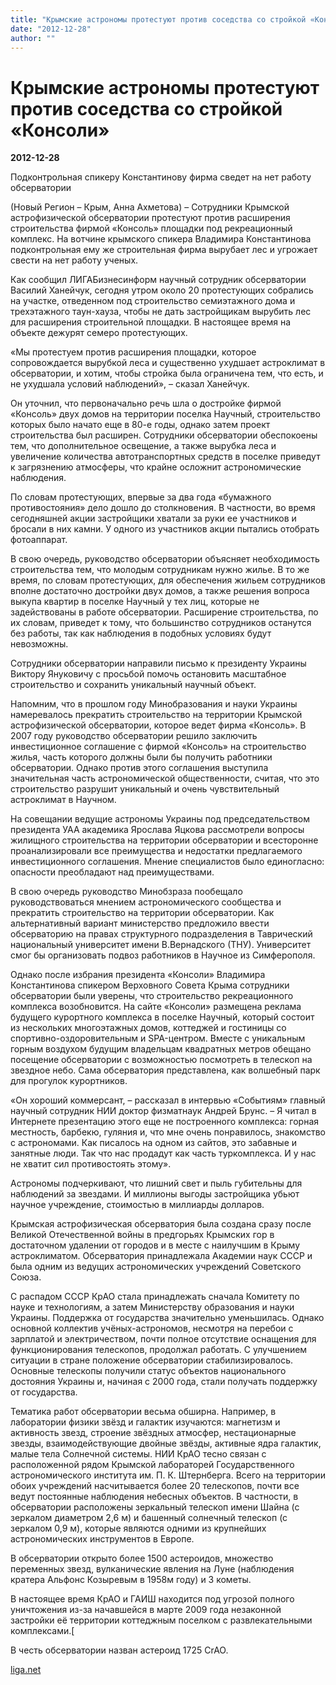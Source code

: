 ```yaml
---
title: "Крымские астрономы протестуют против соседства со стройкой «Консоли»"
date: "2012-12-28"
author: ""
---
```


# Крымские астрономы протестуют против соседства со стройкой «Консоли»

**2012-12-28** 

Подконтрольная спикеру Константинову фирма сведет на нет работу обсерватории

(Новый Регион – Крым, Анна Ахметова) – Сотрудники Крымской астрофизической обсерватории протестуют против расширения строительства фирмой «Консоль» площадки под рекреационный комплекс. На вотчине крымского спикера Владимира Константинова подконтрольная ему же строительная фирма вырубает лес и угрожает свести на нет работу ученых.

Как сообщил ЛИГАБизнесинформ научный сотрудник обсерватории Василий Ханейчук, сегодня утром около 20 протестующих собрались на участке, отведенном под строительство семиэтажного дома и трехэтажного таун-хауза, чтобы не дать застройщикам вырубить лес для расширения строительной площадки. В настоящее время на объекте дежурят семеро протестующих.

«Мы протестуем против расширения площадки, которое сопровождается вырубкой леса и существенно ухудшает астроклимат в обсерватории, и хотим, чтобы стройка была ограничена тем, что есть, и не ухудшала условий наблюдений», – сказал Ханейчук.

Он уточнил, что первоначально речь шла о достройке фирмой «Консоль» двух домов на территории поселка Научный, строительство которых было начато еще в 80-е годы, однако затем проект строительства был расширен. Сотрудники обсерватории обеспокоены тем, что дополнительное освещение, а также вырубка леса и увеличение количества автотранспортных средств в поселке приведут к загрязнению атмосферы, что крайне осложнит астрономические наблюдения.

По словам протестующих, впервые за два года «бумажного противостояния» дело дошло до столкновения. В частности, во время сегодняшней акции застройщики хватали за руки ее участников и бросали в них камни. У одного из участников акции пытались отобрать фотоаппарат.

В свою очередь, руководство обсерватории объясняет необходимость строительства тем, что молодым сотрудникам нужно жилье. В то же время, по словам протестующих, для обеспечения жильем сотрудников вполне достаточно достройки двух домов, а также решения вопроса выкупа квартир в поселке Научный у тех лиц, которые не задействованы в работе обсерватории. Расширение строительства, по их словам, приведет к тому, что большинство сотрудников останутся без работы, так как наблюдения в подобных условиях будут невозможны.

Сотрудники обсерватории направили письмо к президенту Украины Виктору Януковичу с просьбой помочь остановить масштабное строительство и сохранить уникальный научный объект.

Напомним, что в прошлом году Минобразования и науки Украины намеревалось прекратить строительство на территории Крымской астрофизической обсерватории, которое ведет фирма «Консоль». В 2007 году руководство обсерватории решило заключить инвестиционное соглашение с фирмой «Консоль» на строительство жилья, часть которого должны были бы получить работники обсерватории. Однако против этого соглашения выступила значительная часть астрономической общественности, считая, что это строительство разрушит уникальный и очень чувствительный астроклимат в Научном.

На совещании ведущие астрономы Украины под председательством президента УАА академика Ярослава Яцкова рассмотрели вопросы жилищного строительства на территории обсерватории и всесторонне проанализировали все преимущества и недостатки предлагаемого инвестиционного соглашения. Мнение специалистов было единогласно: опасности преобладают над преимуществами.

В свою очередь руководство Минобзраза пообещало руководствоваться мнением астрономического сообщества и прекратить строительство на территории обсерватории. Как альтернативный вариант министерство предложило ввести обсерваторию на правах структурного подразделения в Таврический национальный университет имени В.Вернадского (ТНУ). Университет смог бы организовать подвоз работников в Научное из Симферополя.

Однако после избрания президента «Консоли» Владимира Константинова спикером Верховного Совета Крыма сотрудники обсерватории были уверены, что строительство рекреационного комплекса возобновится. На сайте «Консоли» размещена реклама будущего курортного комплекса в поселке Научный, который состоит из нескольких многоэтажных домов, коттеджей и гостиницы со спортивно-оздоровительным и SPA-центром. Вместе с уникальным горным воздухом будущим владельцам квадратных метров обещано посещение обсерватории с возможностью посмотреть в телескоп на звездное небо. Сама обсерватория представлена, как волшебный парк для прогулок курортников.

«Он хороший коммерсант, – рассказал в интервью «Событиям» главный научный сотрудник НИИ доктор физматнаук Андрей Брунс. – Я читал в Интернете презентацию этого еще не построенного комплекса: горная местность, барбекю, гуляния и, что мне очень понравилось, знакомство с астрономами. Как писалось на одном из сайтов, это забавные и занятные люди. Так что нас продадут как часть туркомплекса. И у нас не хватит сил противостоять этому».

Астрономы подчеркивают, что лишний свет и пыль губительны для наблюдений за звездами. И миллионы выгоды застройщика убьют научное учреждение, стоимостью в миллиарды долларов.

Крымская астрофизическая обсерватория была создана сразу после Великой Отечественной войны в предгорьях Крымских гор в достаточном удалении от городов и в месте с наилучшим в Крыму астроклиматом. Обсерватория принадлежала Академии наук СССР и была одним из ведущих астрономических учреждений Советского Союза.

С распадом СССР КрАО стала принадлежать сначала Комитету по науке и технологиям, а затем Министерству образования и науки Украины. Поддержка от государства значительно уменьшилась. Однако основной коллектив учёных-астрономов, несмотря на перебои с зарплатой и электричеством, почти полное отсутствие оснащения для функционирования телескопов, продолжал работать. С улучшением ситуации в стране положение обсерватории стабилизировалось. Основные телескопы получили статус объектов национального достояния Украины и, начиная с 2000 года, стали получать поддержку от государства.

Тематика работ обсерватории весьма обширна. Например, в лаборатории физики звёзд и галактик изучаются: магнетизм и активность звезд, строение звёздных атмосфер, нестационарные звезды, взаимодействующие двойные звёзды, активные ядра галактик, малые тела Солнечной системы. НИИ КрАО тесно связан с расположенной рядом Крымской лабораторей Государственного астрономического института им. П. К. Штернберга. Всего на территории обоих учреждений насчитывается более 20 телескопов, почти все ведут постоянные наблюдения небесных объектов. В частности, в обсерватории расположены зеркальный телескоп имени Шайна (с зеркалом диаметром 2,6 м) и башенный солнечный телескоп (с зеркалом 0,9 м), которые являются одними из крупнейших астрономических инструментов в Европе.

В обсерватории открыто более 1500 астероидов, множество переменных звезд, вулканические явления на Луне (наблюдения кратера Альфонс Козыревым в 1958м году) и 3 кометы.

В настоящее время КрАО и ГАИШ находится под угрозой полного уничтожения из-за начавшейся в марте 2009 года незаконной застройки её территории коттеджным поселком с развлекательными комплексами.[

В честь обсерватории назван астероид 1725 CrAO.

[liga.net](http://news.liga.net/)